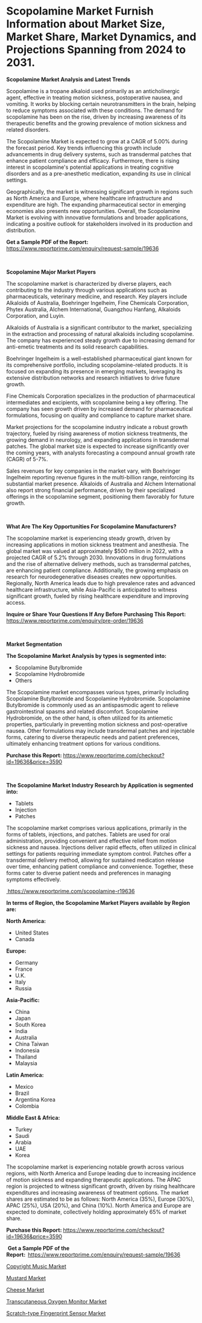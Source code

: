 <p><h1>Scopolamine Market Furnish Information about Market Size, Market Share, Market Dynamics, and Projections Spanning from 2024 to 2031.</h1></p><p><strong>Scopolamine Market Analysis and Latest Trends</strong></p>
<p><p>Scopolamine is a tropane alkaloid used primarily as an anticholinergic agent, effective in treating motion sickness, postoperative nausea, and vomiting. It works by blocking certain neurotransmitters in the brain, helping to reduce symptoms associated with these conditions. The demand for scopolamine has been on the rise, driven by increasing awareness of its therapeutic benefits and the growing prevalence of motion sickness and related disorders. </p><p>The Scopolamine Market is expected to grow at a CAGR of 5.00% during the forecast period. Key trends influencing this growth include advancements in drug delivery systems, such as transdermal patches that enhance patient compliance and efficacy. Furthermore, there is rising interest in scopolamine's potential applications in treating cognitive disorders and as a pre-anesthetic medication, expanding its use in clinical settings. </p><p>Geographically, the market is witnessing significant growth in regions such as North America and Europe, where healthcare infrastructure and expenditure are high. The expanding pharmaceutical sector in emerging economies also presents new opportunities. Overall, the Scopolamine Market is evolving with innovative formulations and broader applications, indicating a positive outlook for stakeholders involved in its production and distribution.</p></p>
<p><strong>Get a Sample PDF of the Report:&nbsp;</strong> <a href="https://www.reportprime.com/enquiry/request-sample/19636?utm_campaign=1131&utm_medium=2&utm_source=Github&utm_content=ia&utm_term=02122024&utm_id=scopolamine">https://www.reportprime.com/enquiry/request-sample/19636</a></p>
<p>&nbsp;</p>
<p><strong>Scopolamine Major Market Players</strong></p>
<p><p>The scopolamine market is characterized by diverse players, each contributing to the industry through various applications such as pharmaceuticals, veterinary medicine, and research. Key players include Alkaloids of Australia, Boehringer Ingelheim, Fine Chemicals Corporation, Phytex Australia, Alchem International, Guangzhou Hanfang, Alkaloids Corporation, and Luyin.</p><p>Alkaloids of Australia is a significant contributor to the market, specializing in the extraction and processing of natural alkaloids including scopolamine. The company has experienced steady growth due to increasing demand for anti-emetic treatments and its solid research capabilities.</p><p>Boehringer Ingelheim is a well-established pharmaceutical giant known for its comprehensive portfolio, including scopolamine-related products. It is focused on expanding its presence in emerging markets, leveraging its extensive distribution networks and research initiatives to drive future growth.</p><p>Fine Chemicals Corporation specializes in the production of pharmaceutical intermediates and excipients, with scopolamine being a key offering. The company has seen growth driven by increased demand for pharmaceutical formulations, focusing on quality and compliance to capture market share.</p><p>Market projections for the scopolamine industry indicate a robust growth trajectory, fueled by rising awareness of motion sickness treatments, the growing demand in neurology, and expanding applications in transdermal patches. The global market size is expected to increase significantly over the coming years, with analysts forecasting a compound annual growth rate (CAGR) of 5-7%.</p><p>Sales revenues for key companies in the market vary, with Boehringer Ingelheim reporting revenue figures in the multi-billion range, reinforcing its substantial market presence. Alkaloids of Australia and Alchem International also report strong financial performance, driven by their specialized offerings in the scopolamine segment, positioning them favorably for future growth.</p></p>
<p>&nbsp;</p>
<p><strong>What Are The Key Opportunities For Scopolamine Manufacturers?</strong></p>
<p><p>The scopolamine market is experiencing steady growth, driven by increasing applications in motion sickness treatment and anesthesia. The global market was valued at approximately $500 million in 2022, with a projected CAGR of 5.2% through 2030. Innovations in drug formulations and the rise of alternative delivery methods, such as transdermal patches, are enhancing patient compliance. Additionally, the growing emphasis on research for neurodegenerative diseases creates new opportunities. Regionally, North America leads due to high prevalence rates and advanced healthcare infrastructure, while Asia-Pacific is anticipated to witness significant growth, fueled by rising healthcare expenditure and improving access.</p></p>
<p><strong>Inquire or Share Your Questions If Any Before Purchasing This Report:</strong> <a href="https://www.reportprime.com/enquiry/pre-order/19636?utm_campaign=1131&utm_medium=2&utm_source=Github&utm_content=ia&utm_term=02122024&utm_id=scopolamine">https://www.reportprime.com/enquiry/pre-order/19636</a></p>
<p>&nbsp;</p>
<p><strong>Market Segmentation</strong></p>
<p><strong>The Scopolamine Market Analysis by types is segmented into:</strong></p>
<p><ul><li>Scopolamine Butylbromide</li><li>Scopolamine Hydrobromide</li><li>Others</li></ul></p>
<p><p>The Scopolamine market encompasses various types, primarily including Scopolamine Butylbromide and Scopolamine Hydrobromide. Scopolamine Butylbromide is commonly used as an antispasmodic agent to relieve gastrointestinal spasms and related discomfort. Scopolamine Hydrobromide, on the other hand, is often utilized for its antiemetic properties, particularly in preventing motion sickness and post-operative nausea. Other formulations may include transdermal patches and injectable forms, catering to diverse therapeutic needs and patient preferences, ultimately enhancing treatment options for various conditions.</p></p>
<p><strong>Purchase this Report:&nbsp;</strong><a href="https://www.reportprime.com/checkout?id=19636&price=3590&utm_campaign=1131&utm_medium=2&utm_source=Github&utm_content=ia&utm_term=02122024&utm_id=scopolamine">https://www.reportprime.com/checkout?id=19636&price=3590</a></p>
<p>&nbsp;</p>
<p><strong>The Scopolamine Market Industry Research by Application is segmented into:</strong></p>
<p><ul><li>Tablets</li><li>Injection</li><li>Patches</li></ul></p>
<p><p>The scopolamine market comprises various applications, primarily in the forms of tablets, injections, and patches. Tablets are used for oral administration, providing convenient and effective relief from motion sickness and nausea. Injections deliver rapid effects, often utilized in clinical settings for patients requiring immediate symptom control. Patches offer a transdermal delivery method, allowing for sustained medication release over time, enhancing patient compliance and convenience. Together, these forms cater to diverse patient needs and preferences in managing symptoms effectively.</p></p>
<p><a href="https://www.reportprime.com/scopolamine-r19636?utm_campaign=1131&utm_medium=2&utm_source=Github&utm_content=ia&utm_term=02122024&utm_id=scopolamine">&nbsp;https://www.reportprime.com/scopolamine-r19636</a></p>
<p><strong>In terms of Region, the Scopolamine Market Players available by Region are:</strong></p>
<p>
    <p> <strong> North America: </strong>
        <ul>
            <li>United States</li>
            <li>Canada</li>
        </ul>
        </p> 
    <p> <strong> Europe: </strong>
        <ul>
            <li>Germany</li>
            <li>France</li>
            <li>U.K.</li>
            <li>Italy</li>
            <li>Russia</li>
        </ul>
        </p> 
    <p> <strong> Asia-Pacific: </strong>
        <ul>
            <li>China</li>
            <li>Japan</li>
            <li>South Korea</li>
            <li>India</li>
            <li>Australia</li>
            <li>China Taiwan</li>
            <li>Indonesia</li>
            <li>Thailand</li>
            <li>Malaysia</li>
        </ul>
        </p> 
    <p> <strong> Latin America: </strong>
        <ul>
            <li>Mexico</li>
            <li>Brazil</li>
            <li>Argentina Korea</li>
            <li>Colombia</li>
        </ul>
        </p> 
    <p> <strong> Middle East & Africa: </strong>
        <ul>
            <li>Turkey</li>
            <li>Saudi</li>
            <li>Arabia</li>
            <li>UAE</li>
            <li>Korea</li>
        </ul>
    </p>
    </p>
<p><p>The scopolamine market is experiencing notable growth across various regions, with North America and Europe leading due to increasing incidence of motion sickness and expanding therapeutic applications. The APAC region is projected to witness significant growth, driven by rising healthcare expenditures and increasing awareness of treatment options. The market shares are estimated to be as follows: North America (35%), Europe (30%), APAC (25%), USA (20%), and China (10%). North America and Europe are expected to dominate, collectively holding approximately 65% of market share.</p></p>
<p><strong>Purchase this Report: </strong><a href="https://www.reportprime.com/checkout?id=19636&price=3590&utm_campaign=1131&utm_medium=2&utm_source=Github&utm_content=ia&utm_term=02122024&utm_id=scopolamine">https://www.reportprime.com/checkout?id=19636&price=3590</a></p>
<p>&nbsp;<strong>Get a Sample PDF of the Report:&nbsp;&nbsp;</strong><a href="https://www.reportprime.com/enquiry/request-sample/19636?utm_campaign=1131&utm_medium=2&utm_source=Github&utm_content=ia&utm_term=02122024&utm_id=scopolamine">https://www.reportprime.com/enquiry/request-sample/19636</a></p>
<p><strong></strong></p>
<p><p><a href="https://issuu.com/reportprime-2/docs/copyright-music-market-size-2030.pptx?utm_campaign=1131&utm_medium=2&utm_source=Github&utm_content=ia&utm_term=02122024&utm_id=scopolamine">Copyright Music Market</a></p><p><a href="https://www.linkedin.com/pulse/mustard-market-report-2024-2031-highlights-growth-insights-business-rvv9f?utm_campaign=1131&utm_medium=2&utm_source=Github&utm_content=ia&utm_term=02122024&utm_id=scopolamine">Mustard Market</a></p><p><a href="https://www.linkedin.com/pulse/detailed-examination-cheese-market-size-projecting-63-cagr-from-qsdhf?utm_campaign=1131&utm_medium=2&utm_source=Github&utm_content=ia&utm_term=02122024&utm_id=scopolamine">Cheese Market</a></p><p><a href="https://github.com/CliffMedina6/Market-Research-Report-List-7/blob/main/transcutaneous-oxygen-monitor-market.md?utm_campaign=1131&utm_medium=2&utm_source=Github&utm_content=ia&utm_term=02122024&utm_id=scopolamine">Transcutaneous Oxygen Monitor Market</a></p><p><a href="https://issuu.com/reportprime-2/docs/scratch-type-fingerprint-sensor-market-size-2030.p?utm_campaign=1131&utm_medium=2&utm_source=Github&utm_content=ia&utm_term=02122024&utm_id=scopolamine">Scratch-type Fingerprint Sensor Market</a></p></p>